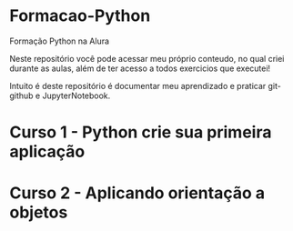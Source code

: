 # Formacao-Python

Formação Python na Alura

Neste repositório você pode acessar meu próprio conteudo, no qual criei durante as aulas, além de ter acesso a todos exercicios que executei!

Intuito é deste repositório é documentar meu aprendizado e praticar git-github e JupyterNotebook.

# Curso 1 - Python crie sua primeira aplicação

# Curso 2 - Aplicando orientação a objetos
